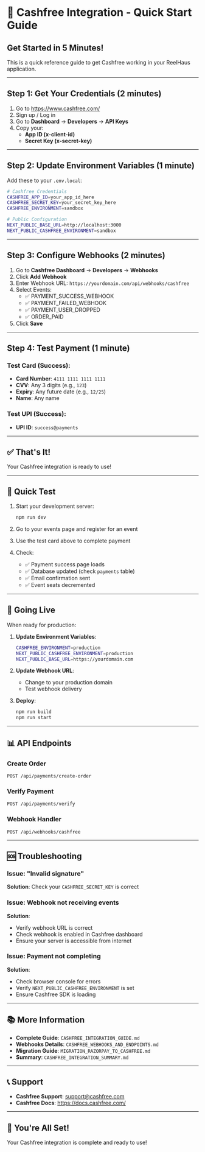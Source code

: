 # 🚀 Cashfree Integration - Quick Start Guide

## Get Started in 5 Minutes!

This is a quick reference guide to get Cashfree working in your ReelHaus application.

---

## Step 1: Get Your Credentials (2 minutes)

1. Go to https://www.cashfree.com/
2. Sign up / Log in
3. Go to **Dashboard** → **Developers** → **API Keys**
4. Copy your:
   - **App ID (x-client-id)**
   - **Secret Key (x-secret-key)**

---

## Step 2: Update Environment Variables (1 minute)

Add these to your `.env.local`:

```bash
# Cashfree Credentials
CASHFREE_APP_ID=your_app_id_here
CASHFREE_SECRET_KEY=your_secret_key_here
CASHFREE_ENVIRONMENT=sandbox

# Public Configuration
NEXT_PUBLIC_BASE_URL=http://localhost:3000
NEXT_PUBLIC_CASHFREE_ENVIRONMENT=sandbox
```

---

## Step 3: Configure Webhooks (2 minutes)

1. Go to **Cashfree Dashboard** → **Developers** → **Webhooks**
2. Click **Add Webhook**
3. Enter Webhook URL: `https://yourdomain.com/api/webhooks/cashfree`
4. Select Events:
   - ✅ PAYMENT_SUCCESS_WEBHOOK
   - ✅ PAYMENT_FAILED_WEBHOOK
   - ✅ PAYMENT_USER_DROPPED
   - ✅ ORDER_PAID
5. Click **Save**

---

## Step 4: Test Payment (1 minute)

### Test Card (Success):
- **Card Number**: `4111 1111 1111 1111`
- **CVV**: Any 3 digits (e.g., `123`)
- **Expiry**: Any future date (e.g., `12/25`)
- **Name**: Any name

### Test UPI (Success):
- **UPI ID**: `success@payments`

---

## ✅ That's It!

Your Cashfree integration is ready to use!

---

## 🧪 Quick Test

1. Start your development server:
   ```bash
   npm run dev
   ```

2. Go to your events page and register for an event

3. Use the test card above to complete payment

4. Check:
   - ✅ Payment success page loads
   - ✅ Database updated (check `payments` table)
   - ✅ Email confirmation sent
   - ✅ Event seats decremented

---

## 🔄 Going Live

When ready for production:

1. **Update Environment Variables**:
   ```bash
   CASHFREE_ENVIRONMENT=production
   NEXT_PUBLIC_CASHFREE_ENVIRONMENT=production
   NEXT_PUBLIC_BASE_URL=https://yourdomain.com
   ```

2. **Update Webhook URL**:
   - Change to your production domain
   - Test webhook delivery

3. **Deploy**:
   ```bash
   npm run build
   npm run start
   ```

---

## 📊 API Endpoints

### Create Order
```
POST /api/payments/create-order
```

### Verify Payment
```
POST /api/payments/verify
```

### Webhook Handler
```
POST /api/webhooks/cashfree
```

---

## 🆘 Troubleshooting

### Issue: "Invalid signature"
**Solution**: Check your `CASHFREE_SECRET_KEY` is correct

### Issue: Webhook not receiving events
**Solution**: 
- Verify webhook URL is correct
- Check webhook is enabled in Cashfree dashboard
- Ensure your server is accessible from internet

### Issue: Payment not completing
**Solution**:
- Check browser console for errors
- Verify `NEXT_PUBLIC_CASHFREE_ENVIRONMENT` is set
- Ensure Cashfree SDK is loading

---

## 📚 More Information

- **Complete Guide**: `CASHFREE_INTEGRATION_GUIDE.md`
- **Webhooks Details**: `CASHFREE_WEBHOOKS_AND_ENDPOINTS.md`
- **Migration Guide**: `MIGRATION_RAZORPAY_TO_CASHFREE.md`
- **Summary**: `CASHFREE_INTEGRATION_SUMMARY.md`

---

## 📞 Support

- **Cashfree Support**: support@cashfree.com
- **Cashfree Docs**: https://docs.cashfree.com/

---

## 🎉 You're All Set!

Your Cashfree integration is complete and ready to use!

